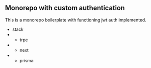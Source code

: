 ## Monorepo with custom authentication

This is a monorepo boilerplate with functioning jwt auth implemented.

- stack
- - trpc
- - next
- - prisma
